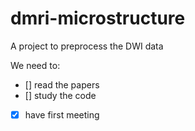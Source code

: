# dmri-microstructure

A project to preprocess the DWI data

We need to:
 - [] read the papers
 - [] study the code
 - [x] have first meeting